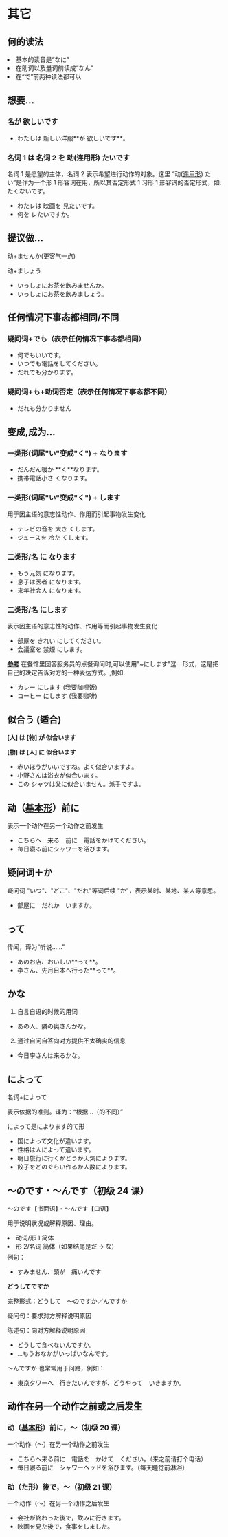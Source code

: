 # 其它

## 何的读法

<li>基本的读音是“なに”</li>
<li>在助词以及量词前读成“なん”</li>
<li>在“で”前两种读法都可以</li>

## 想要...

### 名が 欲しいです

<ul class="example">
  <li>わたしは 新しい洋服**が 欲しいです**。</li>
</ul>

### 名词 1 は 名词 2 を 动(连用形) たいです

名词 1 是愿望的主体，名词 2 表示希望进行动作的对象。这里 “动([连用形](./200-动词#连用形)) たい”是作为一个形 1 形容词在用，所以其否定形式 1 习形 1 形容词的否定形式，如: たくないです。

<ul class="example">
  <li>わたレは 映画を 見たいです。</li>
  <li>何を レたいですか。</li>
</ul>

## 提议做...

动+ませんか(更客气一点)

动+ましょう

<ul class="example">
  <li>いっしょにお茶を飲みませんか。</li>
  <li>いっしょにお茶を飲みましょう。</li>
</ul>

## 任何情况下事态都相同/不同

### 疑问词+でも（表示任何情况下事态都相同）

<ul class="example">
  <li>何でもいいです。</li>
  <li>いつでも電話をしてください。</li>
  <li>だれでも分かります。</li>
</ul>

### 疑问词+も+动词否定（表示任何情况下事态都不同）

<ul class="example">
  <li>だれも分かりません</li>
</ul>

## 变成,成为…

### **一类形(词尾"い"变成"く") +** なります

<ul class="example">
  <li>だんだん暖か **く**なります。</li>
  <li>携帯電話小さ くなります。</li>
</ul>

### **一类形(词尾"い"变成"く") +** します

用于因主语的意志性动作、作用而引起事物发生变化

<ul class="example">
  <li>テレビの音を 大き くします。</li>
  <li>ジュースを 冷た くします。</li>
</ul>

### **二类形/名 に なります**

<ul class="example">
  <li>もう元気 になります。</li>
  <li>息子は医者 になります。</li>
  <li>来年社会人 になります。</li>
</ul>

### **二类形/名 に**します

表示因主语的意志性的动作、作用等而引起事物发生变化

<ul class="example">
  <li>部屋を きれい にしてください。</li>
  <li>会議室を 禁煙 にします。</li>
</ul>

**<u>参考</u>** 在餐馆里回答服务员的点餐询问时,可以使用"~にします"这一形式，这是把自己的决定告诉对方的一种表达方式。,例如:

<ul class="example">
  <li>カレー にします (我要咖哩饭)</li>
  <li>コーヒー にします (我要咖啡)</li>
</ul>

## 似合う (适合)

**\[人\] は \[物\] が 似合います**

**\[物\] は \[人\] に 似合います**

<ul class="example">
  <li>赤いほうがいいですね。よく似合いますよ。</li>
  <li>小野さんは浴衣が似合います。</li>
  <li>この シャツは父に似合いません。派手ですよ。</li>
</ul>

## 动（[基本形](./200-动词.md#基本形)）前に

表示一个动作在另一个动作之前发生

<ul class="example">
  <li>こちらへ　来る　前に　電話をかけてください。</li>
  <li>毎日寝る前にシャワーを浴びます。</li>
</ul>

## 疑问词＋か

疑问词 "いつ"、"どこ"、"だれ"等词后续 "か"，表示某时、某地、某人等意思。

<ul class="example">
  <li>部屋に　だれか　いますか。</li>
</ul>

## って

传闻，译为“听说……”

<ul class="example">
  <li>あのお店、おいしい**って**。</li>
  <li>李さん、先月日本へ行った**って**。</li>
</ul>

## かな

1.  自言自语的时候的用词

<ul class="example">
  <li>あの人、隣の奥さんかな。</li>
</ul>

2.  通过自问自答向对方提供不太确实的信息

<ul class="example">
  <li>今日李さんは来るかな。</li>
</ul>

## によって

名词+によって

表示依据的准则。译为：“根据…（的不同）”

によって是によります的て形

<ul class="example">
  <li>国によって文化が違います。</li>
  <li>性格は人によって違います。</li>
  <li>明日旅行に行くかどうか天気によります。</li>
  <li>餃子をどのぐらい作るか人数によります。</li>
</ul>

## ～のです・～んです（初级 24 课）

～のです【书面语】・～んです【口语】

用于说明状况或解释原因、理由。

<li>动词/形 1 简体</li>
<li>形 2/名词 简体（如果结尾是だ 🡪 な）</li>
例句：

<ul class="example">
  <li>すみません、頭が　痛いんです</li>
</ul>

**どうしてですか**

完整形式：どうして　～のですか／んですか

疑问句：要求对方解释说明原因

陈述句：向对方解释说明原因

<ul class="example">
  <li>どうして食べないんですか。</li>
  <li>…もうおなかがいっぱいなんです。</li>
</ul>

～んですか 也常常用于问路，例如：

<ul class="example">
  <li>東京タワーへ　行きたいんですが、どうやって　いきますか。</li>
</ul>

## 动作在另一个动作之前或之后发生

### 动（[基本形](./200-动词.md#基本形)）**前に**，～（初级 20 课）

一个动作（～）在另一个动作之前发生

<ul class="example">
  <li>こちらへ来る前に　電話を　かけて　ください。（来之前请打个电话）</li>
  <li>毎日寝る前に　シャワーヘッドを浴びます。（每天睡觉前淋浴）</li>
</ul>

### 动（た形）**後で**，～（初级 21 课）

一个动作（～）在另一个动作之后发生

<ul class="example">
  <li>会社が終わった後で，飲みに行きます。</li>
  <li>映画を見た後で，食事をしました。</li>
</ul>
